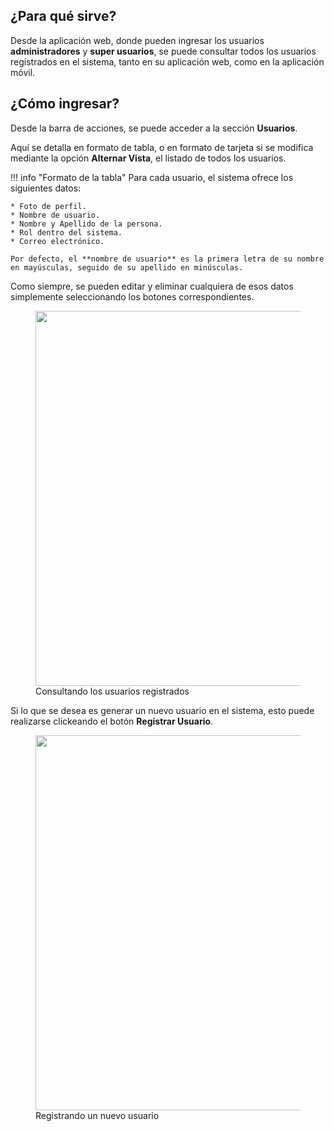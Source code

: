## ¿Para qué sirve?

Desde la aplicación web, donde pueden ingresar los usuarios **administradores** y **super usuarios**, se puede consultar todos los usuarios registrados en el sistema, tanto en su aplicación web, como en la aplicación móvil. 

## ¿Cómo ingresar?

Desde la barra de acciones, se puede acceder a la sección **Usuarios**.

Aquí se detalla en formato de tabla, o en formato de tarjeta si se modifica mediante la opción **Alternar Vista**, el listado de todos los usuarios.

!!! info "Formato de la tabla"
    Para cada usuario, el sistema ofrece los siguientes datos: 

    * Foto de perfil.
    * Nombre de usuario.
    * Nombre y Apellido de la persona.
    * Rol dentro del sistema.
    * Correo electrónico. 

    Por defecto, el **nombre de usuario** es la primera letra de su nombre en mayúsculas, seguido de su apellido en minúsculas.

Como siempre, se pueden editar y eliminar cualquiera de esos datos simplemente seleccionando los botones correspondientes.

<!-- Los datos que el sistema muestra, están paginados, y se ofrece un campo de búsqueda desde el sector superior de la pantalla, pudiendo hacer uso de alguno de los filtros ofrecidos: nombre, apellido, sucursal, rol, provincia y localidad en caso de ser superusuario. Si quien realiza la búsqueda, tiene rol de administrador, sólo tendrá a su disposición los siguientes filtros: nombre, apellido y rol. -->

<figure>
    <a href="https://i.imgur.com/nH5ti5U.png" target="_blank">
        <img src="https://i.imgur.com/nH5ti5U.png" width="600"/>
    </a>
    <figcaption>Consultando los usuarios registrados</figcaption>
</figure>

Si lo que se desea es generar un nuevo usuario en el sistema, esto puede realizarse clickeando el botón **Registrar Usuario**.

<figure>
    <a href="https://i.imgur.com/FBXUErW.png" target="_blank">
        <img src="https://i.imgur.com/FBXUErW.png" width="600"/>
    </a>
    <figcaption>Registrando un nuevo usuario</figcaption>
</figure>